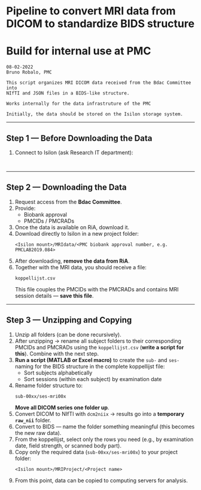 # Pipeline to convert MRI data from DICOM to standardize BIDS structure
# Build for internal use at PMC
```text
08-02-2022
Bruno Robalo, PMC

This script organizes MRI DICOM data received from the Bdac Committee into
NIfTI and JSON files in a BIDS-like structure.

Works internally for the data infrastruture of the PMC

Initially, the data should be stored on the Isilon storage system.
```

---

## Step 1 — Before Downloading the Data
1. Connect to Isilon (ask Research IT department):  
   ```
 
   ```

---

## Step 2 — Downloading the Data
1. Request access from the **Bdac Committee**.  
2. Provide:
   - Biobank approval  
   - PMCIDs / PMCRADs  
3. Once the data is available on RiA, download it.  
4. Download directly to Isilon in a new project folder:  
   ```
   <Isilon mount>/MRIdata/<PMC biobank approval number, e.g. PMCLAB2019.084>
   ```
5. After downloading, **remove the data from RiA**.  
6. Together with the MRI data, you should receive a file:  
   ```
   koppellijst.csv
   ```
   This file couples the PMCIDs with the PMCRADs and contains MRI session details — **save this file**.

---

## Step 3 — Unzipping and Copying
1. Unzip all folders (can be done recursively).  
2. After unzipping → rename all subject folders to their corresponding PMCIDs and PMCRADs using the `koppellijst.csv` (**write a script for this**). Combine with the next step.  
3. **Run a script (MATLAB or Excel macro)** to create the `sub-` and `ses-` naming for the BIDS structure in the complete koppellijst file:  
   - Sort subjects alphabetically  
   - Sort sessions (within each subject) by examination date  
4. Rename folder structure to:  
   ```
   sub-00xx/ses-mri00x
   ```
   **Move all DICOM series one folder up**.  
5. Convert DICOM to NIfTI with `dcm2niix` → results go into a **temporary `raw_nii`** folder.  
6. Convert to BIDS — name the folder something meaningful (this becomes the new raw data).  
7. From the koppellijst, select only the rows you need (e.g., by examination date, field strength, or scanned body part).  
8. Copy only the required data (`sub-00xx/ses-mri00x`) to your project folder:  
   ```
   <Isilon mount>/MRIProject/<Project name>
   ```
9. From this point, data can be copied to computing servers for analysis.
